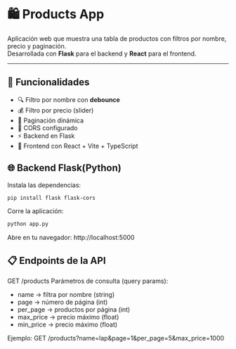 # 🛍️ Products App

Aplicación web que muestra una tabla de productos con filtros por nombre, precio y paginación.  
Desarrollada con **Flask** para el backend y **React** para el frontend.

---

## 🧩 Funcionalidades

- 🔍 Filtro por nombre con **debounce**
- 💰 Filtro por precio (slider)
- 📄 Paginación dinámica
- 🎯 CORS configurado
- ⚡ Backend en Flask
- 🎨 Frontend con React + Vite + TypeScript

## 🌐 Backend Flask(Python)

Instala las dependencias:
```bash
pip install flask flask-cors
```

Corre la aplicación:
```bash
python app.py
```

Abre en tu navegador: http://localhost:5000

## 📋 Endpoints de la API
GET /products
Parámetros de consulta (query params):
- name → filtra por nombre (string)
- page → número de página (int)
- per_page → productos por página (int)
- max_price → precio máximo (float)
- min_price → precio máximo (float)

Ejemplo: GET /products?name=lap&page=1&per_page=5&max_price=1000